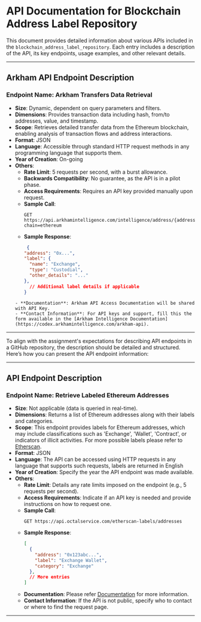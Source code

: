 # API Documentation for Blockchain Address Label Repository

This document provides detailed information about various APIs included in the `blockchain_address_label_repository`. Each entry includes a description of the API, its key endpoints, usage examples, and other relevant details.

---

## Arkham API Endpoint Description

### Endpoint Name: Arkham Transfers Data Retrieval

- **Size**: Dynamic, dependent on query parameters and filters.
- **Dimensions**: Provides transaction data including hash, from/to addresses, value, and timestamp.
- **Scope**: Retrieves detailed transfer data from the Ethereum blockchain, enabling analysis of transaction flows and address interactions.
- **Format**: JSON
- **Language**: Accessible through standard HTTP request methods in any programming language that supports them.
- **Year of Creation**: On-going
- **Others**:
  - **Rate Limit**: 5 requests per second, with a burst allowance.
  - **Backwards Compatibility**: No guarantee, as the API is in a pilot phase.
  - **Access Requirements**: Requires an API key provided manually upon request.
  - **Sample Call**:
    ```http
    GET https://api.arkhamintelligence.com/intelligence/address/{address}?chain=ethereum
    ```
  - **Sample Response**:
    ```json
     {
    "address": "0x...",
    "label": {
      "name": "Exchange",
      "type": "Custodial",
      "other_details": "..."
    },
      // Additional label details if applicable
    }
   ```
  - **Documentation**: Arkham API Access Documentation will be shared with API Key.
  - **Contact Information**: For API keys and support, fill this the form available in the [Arkham Intelligence Documentation](https://codex.arkhamintelligence.com/arkham-api).

---

To align with the assignment's expectations for describing API endpoints in a GitHub repository, the description should be detailed and structured. Here’s how you can present the API endpoint information:

---

## API Endpoint Description

### Endpoint Name: Retrieve Labeled Ethereum Addresses

- **Size**: Not applicable (data is queried in real-time).
- **Dimensions**: Returns a list of Ethereum addresses along with their labels and categories.
- **Scope**: This endpoint provides labels for Ethereum addresses, which may include classifications such as 'Exchange', 'Wallet', 'Contract', or indicators of illicit activities. For more possible labels please refer to [Etherscan](https://etherscan.io/labelcloud). 
- **Format**: JSON
- **Language**: The API can be accessed using HTTP requests in any language that supports such requests, labels are returned in English
- **Year of Creation**: Specify the year the API endpoint was made available.
- **Others**:
  - **Rate Limit**: Details any rate limits imposed on the endpoint (e.g., 5 requests per second).
  - **Access Requirements**: Indicate if an API key is needed and provide instructions on how to request one.
  - **Sample Call**:
    ```http
    GET https://api.octalservice.com/etherscan-labels/addresses
    ```
  - **Sample Response**:
    ```json
    [
      {
        "address": "0x123abc...",
        "label": "Exchange Wallet",
        "category": "Exchange"
      },
      // More entries
    ]
    ```
  - **Documentation**: Please refer [Documentation](https://octal.art/etherscan-labels/) for more information.
  - **Contact Information**: If the API is not public, specify who to contact or where to find the request page.

---

